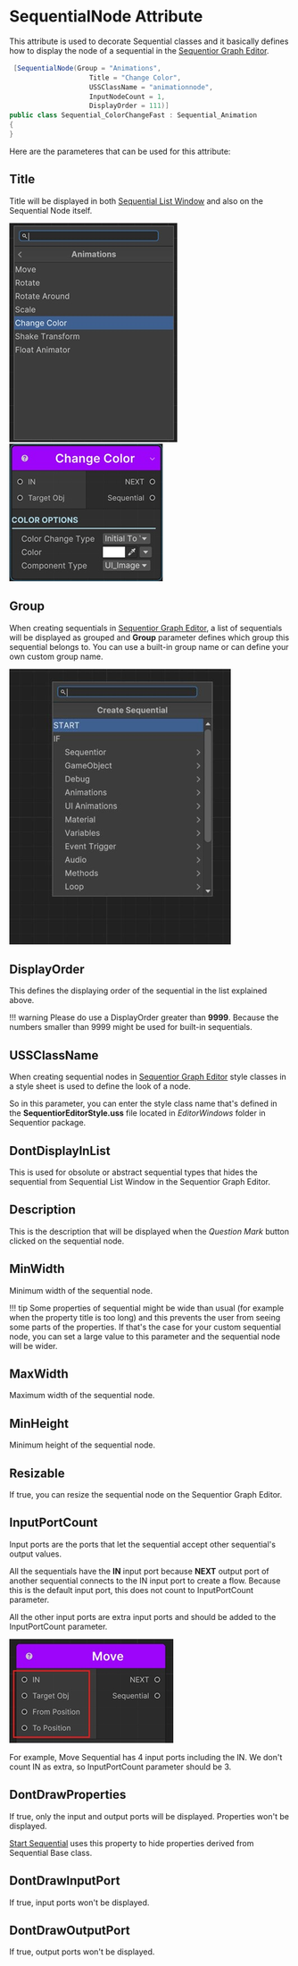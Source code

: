 # SequentialNode Attribute

This attribute is used to decorate Sequential classes and it basically defines how to display the node of a sequential in the [Sequentior Graph Editor](../../sequentiormanager/sequentiorgrapheditor.md).

``` csharp title="Sample SequentialNode Attribute"
 [SequentialNode(Group = "Animations",
                    Title = "Change Color",
                    USSClassName = "animationnode",
                    InputNodeCount = 1,
                    DisplayOrder = 111)]
public class Sequential_ColorChangeFast : Sequential_Animation
{
}
```

Here are the parameteres that can be used for this attribute:

## Title

Title will be displayed in both [Sequential List Window](../../sequentiormanager/sequentiorgrapheditor.md#add-new-sequential-node) and also on the Sequential Node itself.

![Sequential List Window](../../img/sequentialnodeattr_title.jpg)
![Animation Sequential](../../img/sequential_changecolor.jpg)

## Group

When creating sequentials in [Sequentior Graph Editor](../../sequentiormanager/sequentiorgrapheditor.md), a list of sequentials will be displayed as grouped and __Group__ parameter defines which group this sequential belongs to. You can use a built-in group name or can define your own custom group name.

![Sequential List Window](../../img/sequentiorgrapheditor_createnodewindow.jpg)

## DisplayOrder

This defines the displaying order of the sequential in the list explained above.

!!! warning
    Please do use a DisplayOrder greater than __9999__. Because the numbers smaller than 9999 might be used for built-in sequentials.

## USSClassName

When creating sequential nodes in [Sequentior Graph Editor](../../sequentiormanager/sequentiorgrapheditor.md) style classes in a style sheet is used to define the look of a node. 

So in this parameter, you can enter the style class name that's defined in the __SequentiorEditorStyle.uss__ file located in _EditorWindows_ folder in Sequentior package.

## DontDisplayInList

This is used for obsolute or abstract sequential types that hides the sequential from Sequential List Window in the Sequentior Graph Editor.

## Description

This is the description that will be displayed when the _Question Mark_ button clicked on the sequential node.

## MinWidth

Minimum width of the sequential node.

!!! tip
    Some properties of sequential might be wide than usual (for example when the property title is too long) and this prevents the user from seeing some parts of the properties. If that's the case for your custom sequential node, you can set a large value to this parameter and the sequential node will be wider.

## MaxWidth

Maximum width of the sequential node.

## MinHeight

Minimum height of the sequential node.

## Resizable

If true, you can resize the sequential node on the Sequentior Graph Editor.

## InputPortCount


Input ports are the ports that let the sequential accept other sequential's output values.

All the sequentials have the __IN__ input port because __NEXT__ output port of another sequential connects to the IN input port to create a flow. Because this is the default input port, this does not count to InputPortCount parameter.

All the other input ports are extra input ports and should be added to the InputPortCount parameter.

![Input Ports](../../img/inputports.jpg)

For example, Move Sequential has 4 input ports including the IN. We don't count IN as extra, so InputPortCount parameter should be 3.


## DontDrawProperties

If true, only the input and output ports will be displayed. Properties won't be displayed.

[Start Sequential](../../sequentials/sequential_start.md) uses this property to hide properties derived from Sequential Base class.

## DontDrawInputPort

If true, input ports won't be displayed.

## DontDrawOutputPort

If true, output ports won't be displayed.


